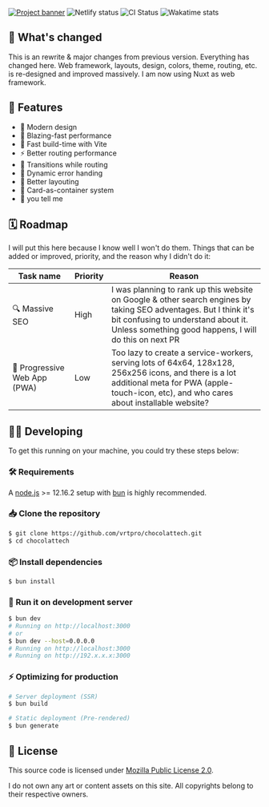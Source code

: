 [![Project banner](http://cdn.hoshiro.space/choco/gh-banner.png)](https://chocolatte.hoshiro.space)
![Netlify status](https://api.netlify.com/api/v1/badges/a02a6f4e-ab85-4ba6-b949-612849ca920a/deploy-status) ![CI Status](https://img.shields.io/github/actions/workflow/status/gifaldyazkaa/chocolattech/lint.yml?label=CI&logo=github-actions&style=flat&labelColor=black) ![Wakatime stats](https://wakatime.com/badge/user/aac434b8-a027-4f92-ac90-e5b2ae48b541/project/73821d0e-fb85-4c7b-9e23-737ab53076e6.svg?style=flat&labelColor=black)

## 🤔 What's changed

This is an rewrite & major changes from previous version. Everything has changed here. Web framework, layouts, design, colors, theme, routing, etc. is re-designed and improved massively. I am now using Nuxt as web framework.

## :gem: Features

-   🎨 Modern design
-   💨 Blazing-fast performance
-   🚀 Fast build-time with Vite
-   ⚡️ Better routing performance
-   🏃️ Transitions while routing
-   🚧 Dynamic error handing
-   🤟 Better layouting
-   🎴 Card-as-container system
-   👀 you tell me

## 🗓️ Roadmap

I will put this here because I know well I won't do them. Things that can be added or improved, priority, and the reason why I didn't do it:

| Task name                    | Priority | Reason                                                                                                                                                                                                            |
| ---------------------------- | -------- | ----------------------------------------------------------------------------------------------------------------------------------------------------------------------------------------------------------------- |
| 🔍 Massive SEO               | High     | I was planning to rank up this website on Google & other search engines by taking SEO adventages. But I think it's bit confusing to understand about it. Unless something good happens, I will do this on next PR |
| 📱 Progressive Web App (PWA) | Low      | Too lazy to create a service-workers, serving lots of 64x64, 128x128, 256x256 icons, and there is a lot additional meta for PWA (apple-touch-icon, etc), and who cares about installable website?                 |

## 🧑‍💻️ Developing

To get this running on your machine, you could try these steps below:

### 🛠️ Requirements

A [node.js](https://nodejs.org) >= 12.16.2 setup with [bun](https://bun.sh) is highly recommended.

### 📥️ Clone the repository

```bash
$ git clone https://github.com/vrtpro/chocolattech.git
$ cd chocolattech
```

### 📦️ Install dependencies

```bash
$ bun install
```

### 🏃️ Run it on development server

```bash
$ bun dev
# Running on http://localhost:3000
# or
$ bun dev --host=0.0.0.0
# Running on http://localhost:3000
# Running on http://192.x.x.x:3000
```

### ⚡️ Optimizing for production

```bash
# Server deployment (SSR)
$ bun build

# Static deployment (Pre-rendered)
$ bun generate
```

## 📃️ License

This source code is licensed under [Mozilla Public License 2.0](./LICENSE).

I do not own any art or content assets on this site. All copyrights belong to their respective owners.

